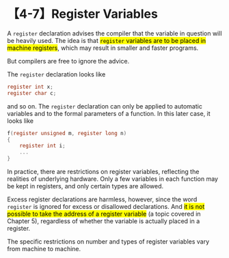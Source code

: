 # 【4-7】Register Variables

A `register` declaration advises the compiler that the variable in question will be heavily used. The idea is that <mark>`register` variables are to be placed in machine registers</mark>, which may result in smaller and faster programs.

But compilers are free to ignore the advice.

The `register` declaration looks like

```c
register int x;
register char c;
```

and so on. The `register` declaration can only be applied to automatic variables and to the formal parameters of a function. In this later case, it looks like

```c
f(register unsigned m, register long n)
{
    register int i;
    ...
}
```

In practice, there are restrictions on register variables, reflecting the realities of underlying hardware. Only a few variables in each function may be kept in registers, and only certain types are allowed.

Excess register declarations are harmless, however, since the word `register` is ignored for excess or disallowed declarations. And <mark>it is not possible to take the address of a register variable</mark> (a topic covered in Chapter 5), regardless of whether the variable is actually placed in a register.

The specific restrictions on number and types of register variables vary from machine to machine.
